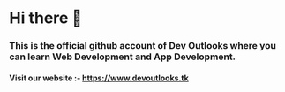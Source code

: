 # Hi there 👋
### This is the official github account of Dev Outlooks where you can learn Web Development and App Development.
#### Visit our website :- https://www.devoutlooks.tk
